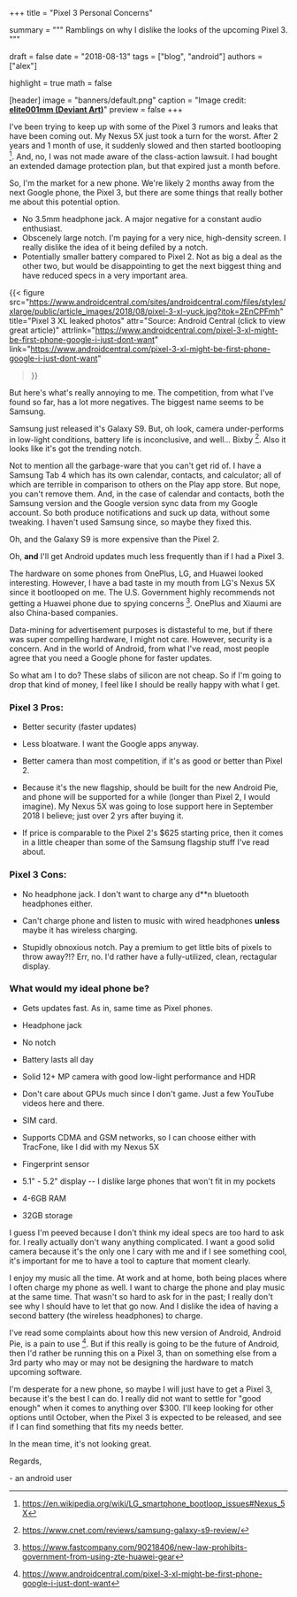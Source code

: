 +++
title = "Pixel 3 Personal Concerns"

summary = """
Ramblings on why I dislike the looks of the upcoming Pixel 3.
"""

draft = false
date = "2018-08-13"
tags = ["blog", "android"]
authors = ["alex"]

highlight = true
math = false

[header]
image = "banners/default.png"
caption = "Image credit: [**elite001mm (Deviant Art)**](http://fav.me/d9qa7qz)"
preview = false
+++

I've been trying to keep up with some of the Pixel 3 rumors and leaks that have
been coming out. My Nexus 5X just took a turn for the worst. After 2 years and 
1 month of use, it suddenly slowed and then started bootlooping [^wiki-lg-bootloop].
And, no, I was not made aware of the class-action lawsuit. I had bought an extended
damage protection plan, but that expired just a month before.

[^wiki-lg-bootloop]: https://en.wikipedia.org/wiki/LG_smartphone_bootloop_issues#Nexus_5X

So, I'm the market for a new phone. We're likely 2 months away from the next
Google phone, the Pixel 3, but there are some things that really bother me about
this potential option.

- No 3.5mm headphone jack. A major negative for a constant audio enthusiast.
- Obscenely large notch. I'm paying for a very nice, high-density screen. I 
  really dislike the idea of it being defiled by a notch.
- Potentially smaller battery compared to Pixel 2. Not as big a deal as the
  other two, but would be disappointing to get the next biggest thing and
  have reduced specs in a very important area.

{{< figure
    src="https://www.androidcentral.com/sites/androidcentral.com/files/styles/xlarge/public/article_images/2018/08/pixel-3-xl-yuck.jpg?itok=2EnCPFmh"
    title="Pixel 3 XL leaked photos" 
    attr="Source: Android Central (click to view great article)"
    attrlink="https://www.androidcentral.com/pixel-3-xl-might-be-first-phone-google-i-just-dont-want"
    link="https://www.androidcentral.com/pixel-3-xl-might-be-first-phone-google-i-just-dont-want"
>}}

But here's what's really annoying to me. The competition, from what I've found
so far, has a lot more negatives. The biggest name seems to be Samsung.

Samsung just released it's Galaxy S9. But, oh look, camera under-performs in
low-light conditions, battery life is inconclusive, and well... Bixby [^cnet-galaxy-s9].
Also it looks like it's got the trending notch.

[^cnet-galaxy-s9]: https://www.cnet.com/reviews/samsung-galaxy-s9-review/

Not to mention all the garbage-ware that you can't get rid of. I have a Samsung
Tab 4 which has its own calendar, contacts, and calculator; all of which are 
terrible in comparison to others on the Play app store. But nope, you can't
remove them. And, in the case of calendar and contacts, both the Samsung version
and the Google version sync data from my Google account. So both produce 
notifications and suck up data, without some tweaking. I haven't used Samsung
since, so maybe they fixed this.

Oh, and the Galaxy S9 is more expensive than the Pixel 2.

Oh, **and** I'll get Android updates much less frequently than if I had a
Pixel 3.

The hardware on some phones from OnePlus, LG, and Huawei looked interesting.
However, I have a bad taste in my mouth from LG's Nexus 5X since it bootlooped
on me. The U.S. Government highly recommends not getting a Huawei phone due to
spying concerns [^usgov-bans-huawei]. OnePlus and Xiaumi are also China-based
companies.

[^usgov-bans-huawei]: https://www.fastcompany.com/90218406/new-law-prohibits-government-from-using-zte-huawei-gear

Data-mining for advertisement purposes is distasteful to me, but if there was
super compelling hardware, I might not care. However, security is a concern.
And in the world of Android, from what I've read, most people agree that you
need a Google phone for faster updates. 

So what am I to do? These slabs of silicon are not cheap. So if I'm going to
drop that kind of money, I feel like I should be really happy with what I
get.

### Pixel 3 Pros:

- Better security (faster updates)

- Less bloatware. I want the Google apps anyway.

- Better camera than most competition, if it's as good or better than Pixel 2.

- Because it's the new flagship, should be built for the new Android Pie, and 
  phone will be supported for a while (longer than Pixel 2, I would imagine).
  My Nexus 5X was going to lose support here in September 2018 I believe; just
  over 2 yrs after buying it.

- If price is comparable to the Pixel 2's $625 starting price, then it comes in
  a little cheaper than some of the Samsung flagship stuff I've read about.

### Pixel 3 Cons:

- No headphone jack. I don't want to charge any d**n bluetooth headphones either.

- Can't charge phone and listen to music with wired headphones **unless** maybe
  it has wireless charging.

- Stupidly obnoxious notch. Pay a premium to get little bits of pixels to throw
  away?!? Err, no. I'd rather have a fully-utilized, clean, rectagular display.

### What would my ideal phone be?

- Gets updates fast. As in, same time as Pixel phones.

- Headphone jack

- No notch

- Battery lasts all day

- Solid 12+ MP camera with good low-light performance and HDR

- Don't care about GPUs much since I don't game. Just a few YouTube videos
  here and there.

- SIM card.

- Supports CDMA and GSM networks, so I can choose either with TracFone, like I
  did with my Nexus 5X

- Fingerprint sensor

- 5.1" - 5.2" display -- I dislike large phones that won't fit in my pockets

- 4-6GB RAM

- 32GB storage


I guess I'm peeved because I don't think my ideal specs are too hard to ask for.
I really actually don't wany anything complicated. I want a good solid camera
because it's the only one I cary with me and if I see something cool, it's 
important for me to have a tool to capture that moment clearly. 

I enjoy my music all the time. At work and at home, both being places where I
often charge my phone as well. I want to charge the phone and play music at the
same time. That wasn't so hard to ask for in the past; I really don't see why I
should have to let that go now. And I dislike the idea of having a second battery
(the wireless headphones) to charge.

I've read some complaints about how this new version of Android, Android Pie, 
is a pain to use [^android-central-neg-gesture]. But if this really is going to
be the future of Android, then I'd rather be running this on a Pixel 3, than
on something else from a 3rd party who may or may not be designing the hardware
to match upcoming software.

[^android-central-neg-gesture]: https://www.androidcentral.com/pixel-3-xl-might-be-first-phone-google-i-just-dont-want

I'm desperate for a new phone, so maybe I will just have to get a Pixel 3, because
it's the best I can do. I really did not want to settle for "good enough" when
it comes to anything over $300. I'll keep looking for other options until
October, when the Pixel 3 is expected to be released, and see if I can find 
something that fits my needs better.

In the mean time, it's not looking great.

Regards,

\- an android user
